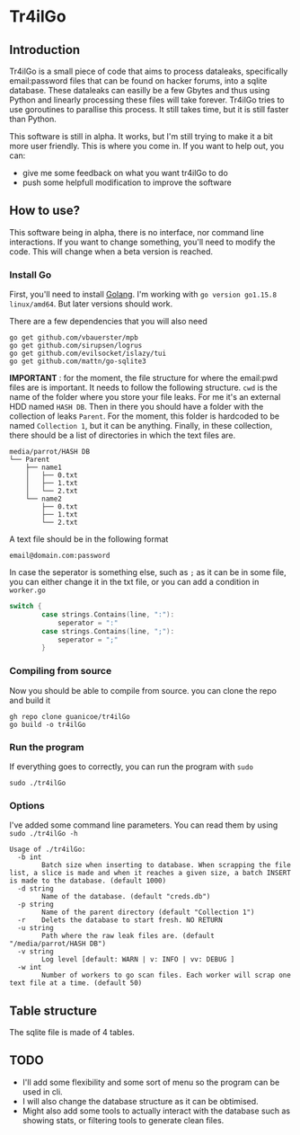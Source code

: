 # Tr4ilGo

## Introduction
Tr4ilGo is a small piece of code that aims to process dataleaks, specifically email:password files that can be found on hacker forums, into a sqlite database. 
These dataleaks can easilly be a few Gbytes and thus using Python and linearly processing these files will take forever. Tr4ilGo tries to use goroutines to parallise this process. It still takes time, but it is still faster than Python.

This software is still in alpha. It works, but I'm still trying to make it a bit more user friendly. This is where you come in. If you want to help out, you can:

- give me some feedback on what you want tr4ilGo to do
- push some helpfull modification to improve the software

## How to use?
This software being in alpha, there is no interface, nor command line interactions. If you want to change something, you'll need to modify the code. This will change when a beta version is reached.

### Install Go
First, you'll need to install [Golang](https://golang.org/). I'm working with `go version go1.15.8 linux/amd64`. But later versions should work. 

There are a few dependencies that you will also need

    go get github.com/vbauerster/mpb
    go get github.com/sirupsen/logrus
    go get github.com/evilsocket/islazy/tui
    go get github.com/mattn/go-sqlite3


**IMPORTANT** : for the moment, the file structure for where the email:pwd files are is important. It needs to follow the following structure. 
`cwd` is the name of the folder where you store your file leaks. For me it's an external HDD named `HASH DB`. Then in there you should have a folder with the collection of leaks `Parent`. For the moment, this folder is hardcoded to be named `Collection 1`, but it can be anything. 
Finally, in these collection, there should be a list of directories in which the text files are. 

```
media/parrot/HASH DB
└── Parent
    ├── name1
    │   ├── 0.txt
    │   ├── 1.txt
    │   └── 2.txt
    └── name2
        ├── 0.txt
        ├── 1.txt
        └── 2.txt
```

A text file should be in the following format

```
email@domain.com:password
```
In case the seperator is something else, such as `;` as it can be in some file, you can either change it in the txt file, or you can add a condition in `worker.go`

```go
switch {
		case strings.Contains(line, ":"):
			seperator = ":"
		case strings.Contains(line, ";"):
			seperator = ";"
		}
```
### Compiling from source
Now you should be able to compile from source. you can clone the repo and build it

    gh repo clone guanicoe/tr4ilGo
    go build -o tr4ilGo

### Run the program
If everything goes to correctly, you can run the program with `sudo`

    sudo ./tr4ilGo
    

### Options
I've added some command line parameters. You can read them by using `sudo ./tr4ilGo -h`

```
Usage of ./tr4ilGo:
  -b int
    	Batch size when inserting to database. When scrapping the file list, a slice is made and when it reaches a given size, a batch INSERT is made to the database. (default 1000)
  -d string
    	Name of the database. (default "creds.db")
  -p string
    	Name of the parent directory (default "Collection 1")
  -r	Delets the database to start fresh. NO RETURN
  -u string
    	Path where the raw leak files are. (default "/media/parrot/HASH DB")
  -v string
    	Log level [default: WARN | v: INFO | vv: DEBUG ]
  -w int
    	Number of workers to go scan files. Each worker will scrap one text file at a time. (default 50)

```

## Table structure
The sqlite file is made of 4 tables. 
## TODO
- I'll add some flexibility and some sort of menu so the program can be used in cli. 
- I will also change the database structure as it can be obtimised. 
- Might also add some tools to actually interact with the database such as showing stats, or filtering tools to generate clean files. 
